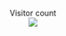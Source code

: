 <p align="center"> 
  Visitor count<br>
  <img src="https://profile-counter.glitch.me/nullsec45/count.svg" />
</p>
